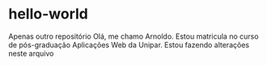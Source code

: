 # hello-world
Apenas outro repositório
Olá, me chamo Arnoldo. Estou matricula no curso de pós-graduação Aplicações Web da Unipar.
Estou fazendo alterações neste arquivo
